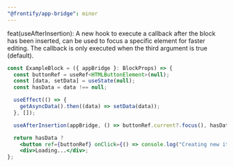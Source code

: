 ```yaml
---
"@frontify/app-bridge": minor
---
```


feat(useAfterInsertion): A new hook to execute a callback after the block has been inserted, can be used to focus a specific element for faster editing. The callback is only executed when the third argument is true (default).

```jsx
const ExampleBlock = ({ appBridge }: BlockProps) => {
  const buttonRef = useRef<HTMLButtonElement>(null);
  const [data, setData] = useState(null);
  const hasData = data !== null;

  useEffect(() => {
    getAsyncData().then((data) => setData(data));
  }, []);

  useAfterInsertion(appBridge, () => buttonRef.current?.focus(), hasData);

  return hasData ?
    <button ref={buttonRef} onClick={() => console.log("Creating new item...")}>Create New Item</button> :
    <div>Loading...</div>;
};
```
